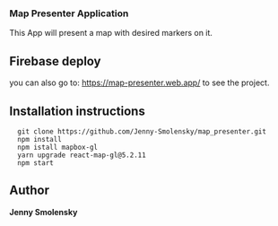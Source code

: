 ### Map Presenter Application

This App will present a map with desired markers on it.

## Firebase deploy
you can also go to: https://map-presenter.web.app/ to see the project. 


## Installation instructions

```
  git clone https://github.com/Jenny-Smolensky/map_presenter.git
  npm install
  npm istall mapbox-gl
  yarn upgrade react-map-gl@5.2.11
  npm start
```

## Author

**Jenny Smolensky** 


